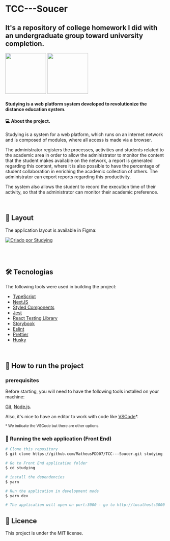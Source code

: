 # TCC---Soucer
## It's a repository of college homework I did with an undergraduate group toward university completion.

<div>
<img src="https://cdn.jsdelivr.net/gh/devicons/devicon/icons/csharp/csharp-original.svg" width="128" height="128"/>
<img src="https://cdn.jsdelivr.net/gh/devicons/devicon/icons/typescript/typescript-original.svg" width="128" height="128"/>
<div/>                   

	
#### Studying is a web platform system developed to revolutionize the distance education system.

#### 💻 About the project.

Studying is a system for a web platform, which runs on an internet network and is composed of modules, where all access is made via a browser.

The administrator registers the processes, activities and students related to the academic area in order to allow the administrator to monitor the content that the student makes available on the network, a report is generated regarding this content, where it is also possible to have the percentage of student collaboration in enriching the academic collection of others. The administrator can export reports regarding this productivity.

The system also allows the student to record the execution time of their activity, so that the administrator can monitor their academic preference.

<br>

## 🎨 Layout

The application layout is available in Figma:

<a href="https://www.figma.com/file/yyM3B8g5POcDwqO3jgR0CO/Studying---TCC?node-id=0%3A1">
  <img alt="Criado por Studying" src="https://img.shields.io/badge/Acessar%20Layout%20-Figma-%233481FF">
</a>

<br><br>

## 🛠 Tecnologias

The following tools were used in building the project:

- [TypeScript](https://www.typescriptlang.org/)
- [NextJS](https://nextjs.org/)
- [Styled Components](https://styled-components.com/)
- [Jest](https://jestjs.io/)
- [React Testing Library](https://testing-library.com/docs/react-testing-library/intro)
- [Storybook](https://storybook.js.org/)
- [Eslint](https://eslint.org/)
- [Prettier](https://prettier.io/)
- [Husky](https://github.com/typicode/husky)

<br>

## 🚀 How to run the project

### prerequisites

Before starting, you will need to have the following tools installed on your machine:

[Git](https://git-scm.com),
[Node.js](https://nodejs.org/).

Also, it's nice to have an editor to work with code like [VSCode](https://code.visualstudio.com/download)*.

<small>* We indicate the VSCode but there are other options.</small>

### 🧭 Running the web application (Front End)

```bash
# Clone this repository
$ git clone https://github.com/MatheusPDD07/TCC---Soucer.git studying

# Go to Front End application folder
$ cd studying

# install the dependencies
$ yarn

# Run the application in development mode
$ yarn dev

# The application will open on port:3000 - go to http://localhost:3000
```

## 📝 Licence

This project is under the MIT license.
